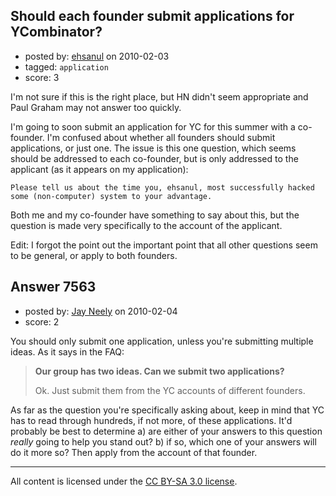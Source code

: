 ## Should each founder submit applications for YCombinator?

- posted by: [ehsanul](https://stackexchange.com/users/-1/2446-ehsanul) on 2010-02-03
- tagged: `application`
- score: 3

I'm not sure if this is the right place, but HN didn't seem appropriate and Paul Graham may not answer too quickly.

I'm going to soon submit an application for YC for this summer with a co-founder. I'm confused about whether all founders should submit applications, or just one. The issue is this one question, which seems should be addressed to each co-founder, but is only addressed to the applicant (as it appears on my application):

    Please tell us about the time you, ehsanul, most successfully hacked some (non-computer) system to your advantage.

Both me and my co-founder have something to say about this, but the question is made very specifically to the account of the applicant.

Edit: I forgot the point out the important point that all other questions seem to be general, or apply to both founders.


## Answer 7563

- posted by: [Jay Neely](https://stackexchange.com/users/-1/1801-jay-neely) on 2010-02-04
- score: 2

You should only submit one application, unless you're submitting multiple ideas. As it says in the FAQ:

> **Our group has two ideas. Can we submit two applications?**
> 
> Ok. Just submit them from the YC
> accounts of different founders.

As far as the question you're specifically asking about, keep in mind that YC has to read through hundreds, if not more, of these applications. It'd probably be best to determine a) are either of your answers to this question *really* going to help you stand out? b) if so, which one of your answers will do it more so? Then apply from the account of that founder.



---

All content is licensed under the [CC BY-SA 3.0 license](https://creativecommons.org/licenses/by-sa/3.0/).
